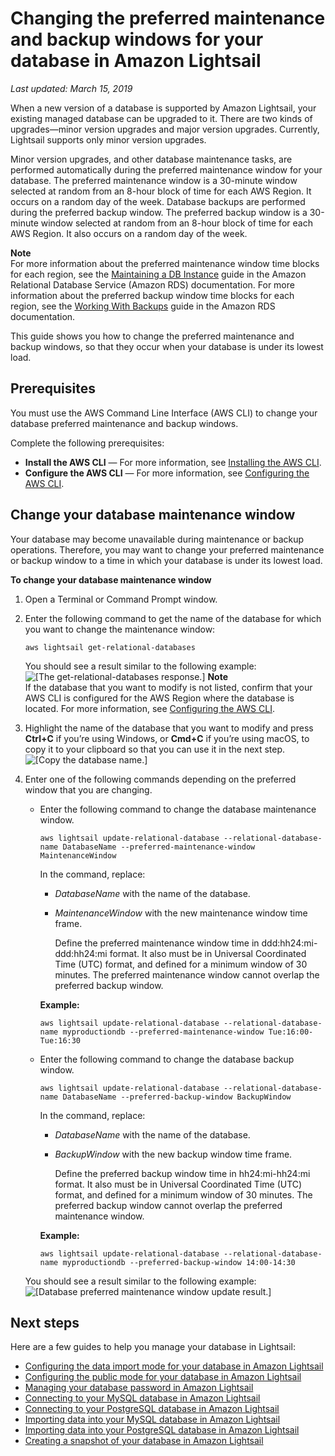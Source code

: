 # Changing the preferred maintenance and backup windows for your database in Amazon Lightsail<a name="amazon-lightsail-changing-preferred-maintenance-and-backup-windows"></a>

 *Last updated: March 15, 2019* 

When a new version of a database is supported by Amazon Lightsail, your existing managed database can be upgraded to it\. There are two kinds of upgrades—minor version upgrades and major version upgrades\. Currently, Lightsail supports only minor version upgrades\.

Minor version upgrades, and other database maintenance tasks, are performed automatically during the preferred maintenance window for your database\. The preferred maintenance window is a 30\-minute window selected at random from an 8\-hour block of time for each AWS Region\. It occurs on a random day of the week\. Database backups are performed during the preferred backup window\. The preferred backup window is a 30\-minute window selected at random from an 8\-hour block of time for each AWS Region\. It also occurs on a random day of the week\.

**Note**  
For more information about the preferred maintenance window time blocks for each region, see the [Maintaining a DB Instance](https://docs.aws.amazon.com/AmazonRDS/latest/UserGuide/USER_UpgradeDBInstance.Maintenance.html) guide in the Amazon Relational Database Service \(Amazon RDS\) documentation\. For more information about the preferred backup window time blocks for each region, see the [Working With Backups](https://docs.aws.amazon.com/AmazonRDS/latest/UserGuide/USER_WorkingWithAutomatedBackups.html#USER_WorkingWithAutomatedBackups.BackupWindow) guide in the Amazon RDS documentation\.

This guide shows you how to change the preferred maintenance and backup windows, so that they occur when your database is under its lowest load\.

## Prerequisites<a name="changing-preferred-maintenance-and-backup-windows-prerequisites"></a>

You must use the AWS Command Line Interface \(AWS CLI\) to change your database preferred maintenance and backup windows\.

Complete the following prerequisites:
+ **Install the AWS CLI** — For more information, see [Installing the AWS CLI](http://docs.aws.amazon.com/cli/latest/userguide/installing.html)\.
+ **Configure the AWS CLI** — For more information, see [Configuring the AWS CLI](https://lightsail.aws.amazon.com/ls/docs/en/articles/lightsail-how-to-set-up-access-keys-to-use-sdk-api-cli)\.

## Change your database maintenance window<a name="changing-preferred-maintenance-and-backup-windows-procedures"></a>

Your database may become unavailable during maintenance or backup operations\. Therefore, you may want to change your preferred maintenance or backup window to a time in which your database is under its lowest load\.

**To change your database maintenance window**

1. Open a Terminal or Command Prompt window\.

1. Enter the following command to get the name of the database for which you want to change the maintenance window:

   ```
   aws lightsail get-relational-databases
   ```

   You should see a result similar to the following example:  
![\[The get-relational-databases response.\]](https://s3-us-west-2.amazonaws.com/parkside-localized-docs-devo/v1/en_us/b3f6d19f6c5a2810c4336f10d978ee98/images/amazon-lightsail-database-get-relational-databases-reponse.png)
**Note**  
If the database that you want to modify is not listed, confirm that your AWS CLI is configured for the AWS Region where the database is located\. For more information, see [Configuring the AWS CLI](lightsail-how-to-set-up-access-keys-to-use-sdk-api-cli.md)\.

1. Highlight the name of the database that you want to modify and press **Ctrl\+C** if you’re using Windows, or **Cmd\+C** if you’re using macOS, to copy it to your clipboard so that you can use it in the next step\.  
![\[Copy the database name.\]](https://s3-us-west-2.amazonaws.com/parkside-localized-docs-devo/v1/en_us/b3f6d19f6c5a2810c4336f10d978ee98/images/amazon-lightsail-copy-database-name-cli.png)

1. Enter one of the following commands depending on the preferred window that you are changing\.
   + Enter the following command to change the database maintenance window\.

     ```
     aws lightsail update-relational-database --relational-database-name DatabaseName --preferred-maintenance-window MaintenanceWindow
     ```

     In the command, replace:
     + *DatabaseName* with the name of the database\.
     + *MaintenanceWindow* with the new maintenance window time frame\.

       Define the preferred maintenance window time in ddd:hh24:mi\-ddd:hh24:mi format\. It also must be in Universal Coordinated Time \(UTC\) format, and defined for a minimum window of 30 minutes\. The preferred maintenance window cannot overlap the preferred backup window\.

     **Example:**

     ```
     aws lightsail update-relational-database --relational-database-name myproductiondb --preferred-maintenance-window Tue:16:00-Tue:16:30
     ```
   + Enter the following command to change the database backup window\.

     ```
     aws lightsail update-relational-database --relational-database-name DatabaseName --preferred-backup-window BackupWindow
     ```

     In the command, replace:
     + *DatabaseName* with the name of the database\.
     + *BackupWindow* with the new backup window time frame\.

       Define the preferred backup window time in hh24:mi\-hh24:mi format\. It also must be in Universal Coordinated Time \(UTC\) format, and defined for a minimum window of 30 minutes\. The preferred backup window cannot overlap the preferred maintenance window\.

     **Example:**

     ```
     aws lightsail update-relational-database --relational-database-name myproductiondb --preferred-backup-window 14:00-14:30
     ```

   You should see a result similar to the following example:  
![\[Database preferred maintenance window update result.\]](https://s3-us-west-2.amazonaws.com/parkside-localized-docs-devo/v1/en_us/b3f6d19f6c5a2810c4336f10d978ee98/images/amazon-lightsail-update-database-preferred-maintenance-window-response.png)

## Next steps<a name="changing-preferred-maintenance-and-backup-windows-next-steps"></a>

Here are a few guides to help you manage your database in Lightsail:
+ [Configuring the data import mode for your database in Amazon Lightsail](amazon-lightsail-configuring-database-data-import-mode.md)
+ [Configuring the public mode for your database in Amazon Lightsail](amazon-lightsail-configuring-database-public-mode.md)
+ [Managing your database password in Amazon Lightsail](amazon-lightsail-managing-database-password.md)
+ [Connecting to your MySQL database in Amazon Lightsail](amazon-lightsail-connecting-to-your-mysql-database.md)
+ [Connecting to your PostgreSQL database in Amazon Lightsail](amazon-lightsail-connecting-to-your-postgres-database.md)
+ [Importing data into your MySQL database in Amazon Lightsail](amazon-lightsail-importing-data-into-your-mysql-database.md)
+ [Importing data into your PostgreSQL database in Amazon Lightsail](amazon-lightsail-importing-data-into-your-postgres-database.md)
+ [Creating a snapshot of your database in Amazon Lightsail](amazon-lightsail-creating-a-database-snapshot.md)